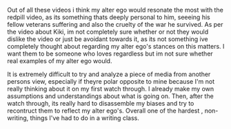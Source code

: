 Out of all these videos i think my alter ego would resonate the most with
the redpill video, as its something thats deeply personal to him, seeeing
his fellow veterans suffering and also the cruelty of the war he survived.
As per the video about Kiki, im not completely sure whether or not they would
dislike the video or just be avoidant towards it, as its not something ive completely
thought about regarding my alter ego's stances on this matters. I want
them to be someone who loves regardless but im not sure whether real
examples of my alter ego would. 

It is extremely difficult to try and analyze a piece of media from another persons view,
especially if theyre polar opposite to mine because I'm not really thinking about
it on my first watch through. I already make my own assumptions and understandings about
what is going on. Then, after the watch through, its really hard to disassemble my
biases and try to recontruct them to reflect my alter ego's. Overall one of the hardest
, non-writing, things I've had to do in a writing class.
